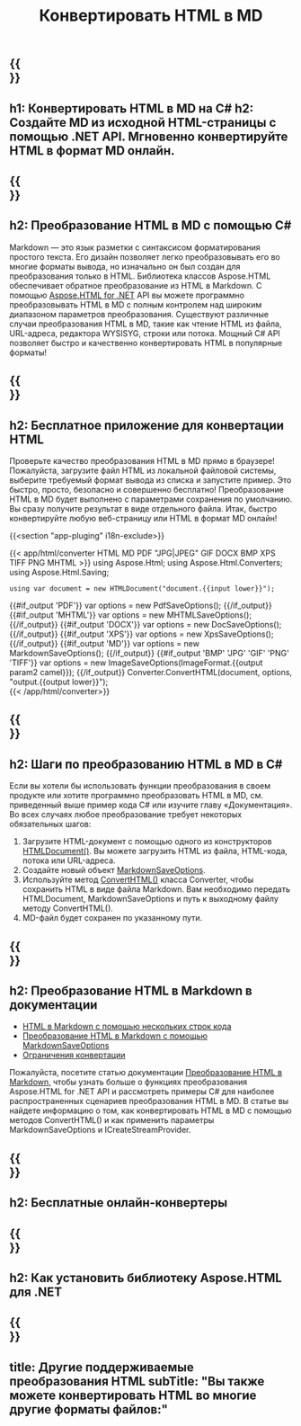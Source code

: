 ﻿---
translation: true
template: /templates/_template-conversion-child.md
title: Конвертировать HTML в MD
description: Преобразование HTML в MD в C#. Легко используйте API в любом приложении .NET. Попробуйте онлайн-конвертер HTML в MD бесплатно!
url: /net/conversion/html-to-md/
family: html
platformtag: net
feature: conversion
informat: HTML
outformat: MD
otherformats: PDF DOCX XPS GIF JPEG PNG TIFF BMP XHTML MHTML
---

{{<section banner>}}
---
h1: Конвертировать HTML в MD на C#
h2: Создайте MD из исходной HTML-страницы с помощью .NET API. Мгновенно конвертируйте HTML в формат MD онлайн.
---

{{<section overview>}}
---
h2: Преобразование HTML в MD с помощью C#
---

Markdown — это язык разметки с синтаксисом форматирования простого текста. Его дизайн позволяет легко преобразовывать его во многие форматы вывода, но изначально он был создан для преобразования только в HTML. Библиотека классов Aspose.HTML обеспечивает обратное преобразование из HTML в Markdown. С помощью [Aspose.HTML for .NET](https://products.aspose.com/html/net/) API вы можете программно преобразовывать HTML в MD с полным контролем над широким диапазоном параметров преобразования. Существуют различные случаи преобразования HTML в MD, такие как чтение HTML из файла, URL-адреса, редактора WYSISYG, строки или потока. Мощный C# API позволяет быстро и качественно конвертировать HTML в популярные форматы!

{{<section demos>}}
---
h2: Бесплатное приложение для конвертации HTML
---

Проверьте качество преобразования HTML в MD прямо в браузере! Пожалуйста, загрузите файл HTML из локальной файловой системы, выберите требуемый формат вывода из списка и запустите пример. Это быстро, просто, безопасно и совершенно бесплатно! Преобразование HTML в MD будет выполнено с параметрами сохранения по умолчанию. Вы сразу получите результат в виде отдельного файла. Итак, быстро конвертируйте любую веб-страницу или HTML в формат MD онлайн!

{{<section "app-pluging" i18n-exclude>}}

{{< app/html/converter HTML MD PDF "JPG|JPEG" GIF DOCX BMP XPS TIFF PNG MHTML >}}
using Aspose.Html;
using Aspose.Html.Converters;
using Aspose.Html.Saving;

    using var document = new HTMLDocument("document.{{input lower}}");
{{#if_output 'PDF'}}
    var options = new PdfSaveOptions();
{{/if_output}}
{{#if_output 'MHTML'}}
    var options = new MHTMLSaveOptions();
{{/if_output}}
{{#if_output 'DOCX'}}
    var options = new DocSaveOptions();
{{/if_output}}
{{#if_output 'XPS'}}
    var options = new XpsSaveOptions();
{{/if_output}}
{{#if_output 'MD'}}
    var options = new MarkdownSaveOptions();
{{/if_output}}
{{#if_output 'BMP' 'JPG' 'GIF' 'PNG' 'TIFF'}}
    var options = new ImageSaveOptions(ImageFormat.{{output param2 camel}});
{{/if_output}}
    Converter.ConvertHTML(document, options, "output.{{output lower}}");   
{{< /app/html/converter>}} 


{{<section steps>}}
---
h2: Шаги по преобразованию HTML в MD в C#
---

Если вы хотели бы использовать функции преобразования в своем продукте или хотите программно преобразовать HTML в MD, см. приведенный выше пример кода C# или изучите главу «Документация». Во всех случаях любое преобразование требует некоторых обязательных шагов:

1. Загрузите HTML-документ с помощью одного из конструкторов [HTMLDocument()](https://reference.aspose.com/html/net/aspose.html/htmldocument/). Вы можете загрузить HTML из файла, HTML-кода, потока или URL-адреса.
1. Создайте новый объект [MarkdownSaveOptions](https://reference.aspose.com/html/net/aspose.html.saving/markdownsaveoptions/).
1. Используйте метод [ConvertHTML()](https://reference.aspose.com/html/net/aspose.html.converters/converter/converthtml/) класса Converter, чтобы сохранить HTML в виде файла Markdown. Вам необходимо передать HTMLDocument, MarkdownSaveOptions и путь к выходному файлу методу ConvertHTML().
1. MD-файл будет сохранен по указанному пути.

{{<section documentation>}}
---
h2: Преобразование HTML в Markdown в документации
---

  - <a href="https://docs.aspose.com/html/net/converting-between-formats/html-to-markdown/#html-to-markdown-by-a-some-lines-of-code " target="_blank">HTML в Markdown с помощью нескольких строк кода</a>
  - <a href="https://docs.aspose.com/html/net/converting-between-formats/html-to-markdown/#convert-html-to-markdown-in-c-using-markdownsaveoptions" target="_blank">Преобразование HTML в Markdown с помощью MarkdownSaveOptions</a>
  - <a href="https://docs.aspose.com/html/net/converting-between-formats/html-to-markdown/#limitation" target="_blank">Ограничения конвертации</a>

Пожалуйста, посетите статью документации [Преобразование HTML в Markdown,](https://docs.aspose.com/html/net/converting-between-formats/html-to-markdown/) чтобы узнать больше о функциях преобразования Aspose.HTML for .NET API и рассмотреть примеры C# для наиболее распространенных сценариев преобразования HTML в MD. В статье вы найдете информацию о том, как конвертировать HTML в MD с помощью методов ConvertHTML() и как применить параметры MarkdownSaveOptions и ICreateStreamProvider.

{{<section online-converters>}}
---
h2: Бесплатные онлайн-конвертеры
---

{{<section get-started>}}
---
h2: Как установить библиотеку Aspose.HTML для .NET
---

{{<section other-conversions>}}
---
title: Другие поддерживаемые преобразования HTML
subTitle: "Вы также можете конвертировать HTML во многие другие форматы файлов:"
---